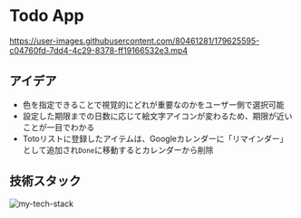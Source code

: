# Todo App

https://user-images.githubusercontent.com/80461281/179625595-c04760fd-7dd4-4c29-8378-ff19166532e3.mp4

## アイデア
- 色を指定できることで視覚的にどれが重要なのかをユーザー側で選択可能
- 設定した期限までの日数に応じて絵文字アイコンが変わるため、期限が近いことが一目でわかる
- Totoリストに登録したアイテムは、Googleカレンダーに「リマインダー」として追加され`Done`に移動するとカレンダーから削除

## 技術スタック
![my-tech-stack](https://user-images.githubusercontent.com/80461281/179625628-8938b622-cbe8-4adb-83af-af8b9d0cb06c.jpg)
